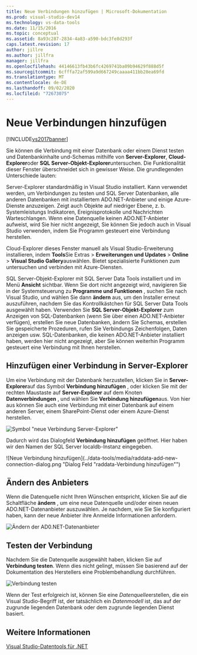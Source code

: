```yaml
---
title: Neue Verbindungen hinzufügen | Microsoft-Dokumentation
ms.prod: visual-studio-dev14
ms.technology: vs-data-tools
ms.date: 11/15/2016
ms.topic: conceptual
ms.assetid: 8a93c287-2834-4a83-a590-bdc3fe8d293f
caps.latest.revision: 17
author: jillre
ms.author: jillfra
manager: jillfra
ms.openlocfilehash: 44146613fb43b6fc4269741ba09b94629f888d5f
ms.sourcegitcommit: 6cfffa72af599a9d667249caaaa411bb28ea69fd
ms.translationtype: MT
ms.contentlocale: de-DE
ms.lasthandoff: 09/02/2020
ms.locfileid: "72673075"
---
```

# <a name="add-new-connections"></a>Neue Verbindungen hinzufügen
[!INCLUDE[vs2017banner](../includes/vs2017banner.md)]

Sie können die Verbindung mit einer Datenbank oder einem Dienst testen und Datenbankinhalte und-Schemas mithilfe von **Server-Explorer**, **Cloud-Explorer**oder **SQL Server-Objekt-Explorer**untersuchen. Die Funktionalität dieser Fenster überschneidet sich in gewisser Weise. Die grundlegenden Unterschiede lauten:

 Server-Explorer standardmäßig in Visual Studio installiert. Kann verwendet werden, um Verbindungen zu testen und SQL Server Datenbanken, alle anderen Datenbanken mit installiertem ADO.NET-Anbieter und einige Azure-Dienste anzuzeigen. Zeigt auch Objekte auf niedriger Ebene, z. b. Systemleistungs Indikatoren, Ereignisprotokolle und Nachrichten Warteschlangen. Wenn eine Datenquelle keinen ADO.NET-Anbieter aufweist, wird Sie hier nicht angezeigt, Sie können Sie jedoch auch in Visual Studio verwenden, indem Sie Programm gesteuert eine Verbindung herstellen.

 Cloud-Explorer dieses Fenster manuell als Visual Studio-Erweiterung installieren, indem **Tools**Sie Extras  >  **Erweiterungen und Updates**  >  **Online**  >  **Visual Studio Gallery**auswählen. Bietet spezialisierte Funktionen zum untersuchen und verbinden mit Azure-Diensten.

 SQL Server-Objekt-Explorer mit SQL Server Data Tools installiert und im Menü **Ansicht** sichtbar. Wenn Sie dort nicht angezeigt wird, navigieren Sie in der Systemsteuerung zu **Programme und Funktionen** , suchen Sie nach Visual Studio, und wählen Sie dann **ändern** aus, um den Installer erneut auszuführen, nachdem Sie das Kontrollkästchen für SQL Server Data Tools ausgewählt haben. Verwenden Sie **SQL Server-Objekt-Explorer** zum Anzeigen von SQL-Datenbanken (wenn Sie über einen ADO.NET-Anbieter verfügen), erstellen Sie neue Datenbanken, ändern Sie Schemas, erstellen Sie gespeicherte Prozeduren, rufen Sie Verbindungs Zeichenfolgen, Daten anzeigen usw. SQL-Datenbanken, die keinen ADO.NET-Anbieter installiert haben, werden hier nicht angezeigt, aber Sie können weiterhin Programm gesteuert eine Verbindung mit Ihnen herstellen.

## <a name="add-a-connection-in-server-explorer"></a>Hinzufügen einer Verbindung in Server-Explorer
 Um eine Verbindung mit der Datenbank herzustellen, klicken Sie in **Server-Explorer**auf das Symbol **Verbindung hinzufügen** , oder klicken Sie mit der rechten Maustaste auf **Server-Explorer** auf dem Knoten **Datenverbindungen** , und wählen Sie **Verbindung hinzufügen**aus. Von hier aus können Sie auch eine Verbindung mit einer Datenbank auf einem anderen Server, einem SharePoint-Dienst oder einem Azure-Dienst herstellen.

 ![Symbol "neue Verbindung Server-Explorer"](../data-tools/media/raddata-server-explorer-new-connection-icon.png "Symbol für raddata Server-Explorer neue Verbindung")

 Dadurch wird das Dialogfeld **Verbindung hinzufügen** geöffnet. Hier haben wir den Namen der SQL Server localdb-Instanz eingegeben.

 ![Neue Verbindung hinzufügen](../data-tools/media/raddata-add-new-connection-dialog.png "Dialog Feld "raddata-Verbindung hinzufügen"")

## <a name="change-the-provider"></a>Ändern des Anbieters
 Wenn die Datenquelle nicht Ihren Wünschen entspricht, klicken Sie auf die Schaltfläche **ändern** , um eine neue Datenquelle und/oder einen neuen ADO.NET-Datenanbieter auszuwählen. Je nachdem, wie Sie Sie konfiguriert haben, kann der neue Anbieter ihre Anmelde Informationen anfordern.

 ![Ändern der AD0.NET-Datenanbieter](../data-tools/media/raddata-change-ad0-net-data-provider.png "raddata-Änderung AD0.NET Datenanbieter")

## <a name="test-the-connection"></a>Testen der Verbindung
 Nachdem Sie die Datenquelle ausgewählt haben, klicken Sie auf **Verbindung testen**. Wenn dies nicht gelingt, müssen Sie basierend auf der Dokumentation des Herstellers eine Problembehandlung durchführen.

 ![Verbindung testen](../data-tools/media/raddata-test-connection.png "raddata-Test Verbindung")

 Wenn der Test erfolgreich ist, können Sie eine *Datenquelle*erstellen, die ein Visual Studio-Begriff ist, der tatsächlich ein *Datenmodell* ist, das auf der zugrunde liegenden Datenbank oder dem zugrunde liegenden Dienst basiert.

## <a name="see-also"></a>Weitere Informationen
 [Visual Studio-Datentools für .NET](../data-tools/visual-studio-data-tools-for-dotnet.md)
